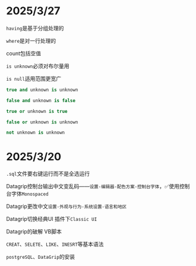 # 2025/3/27
`having`是基于分组处理的

`where`是对一行处理的

count包括空值

`is unknown`必须对布尔量用

`is null`适用范围更宽广

```sql
true and unknown is unknown

false and unknown is false

true or unknown is true

false or unknown is unknown

not unknown is unknown
```
# 2025/3/20

`.sql`文件要右键运行而不是全选运行

Datagrip控制台输出中文变乱码——`设置-编辑器-配色方案-控制台字体`，✅使用控制台字体`Monospaced`

Datagrip更改中文`设置-外观与行为-系统设置-语言和地区`

Datagrip切换经典UI 插件下`Classic UI`

Datagrip的破解 VB脚本

`CREAT`、`SELETE`、`LIKE`、`INESRT`等基本语法

`postgreSQL`、`DataGrip`的安装

